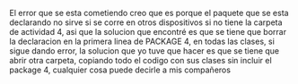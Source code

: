 El error que se esta cometiendo creo que es porque el paquete que se esta declarando no sirve si se corre en otros dispositivos
si no tiene la carpeta de actividad 4, asi que la solucion que encontré es que se tiene que borrar la declaracion en la primera linea de
PACKAGE 4, en todas las clases, si sigue dando error, la solucion que yo tuve que hacer es que se tiene que abrir otra carpeta, copiando
todo el codigo con sus clases sin incluir el package 4, cualquier cosa puede decirle a mis compañeros
